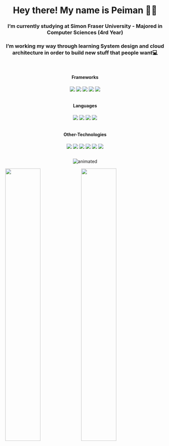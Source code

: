 <h1 align="center"> Hey there! My name is Peiman  👨‍💻</h1>

<h3 align="center"> I’m currently studying at Simon Fraser University - Majored in Computer Sciences (4rd Year) </h3>
<h3 align="center"> I’m working my way through learning System design and cloud architecture in order to build new stuff that people want💻 </h3>


<br>

<h4 align="center"> Frameworks </h4>
<div align="center">
   <img align="center"  src="https://img.shields.io/badge/react-%2320232a.svg?style=for-the-badge&logo=react&logoColor=%2361DAFB" />
   <img align="center"  src="https://img.shields.io/badge/node.js-6DA55F?style=for-the-badge&logo=node.js&logoColor=white" />
   <img align="center"  src="https://img.shields.io/badge/spring-%236DB33F.svg?style=for-the-badge&logo=spring&logoColor=white" />
   <img align="center"  src="https://img.shields.io/badge/express.js-%23404d59.svg?style=for-the-badge&logo=express&logoColor=%2361DAFB" />
   <img align="center"  src="https://img.shields.io/badge/angular-%23DD0031.svg?style=for-the-badge&logo=angular&logoColor=white" />
</div>
<br>

<h4 align="center"> Languages </h4>
<div align="center">
   <img align="center"  src="https://img.shields.io/badge/java-%23ED8B00.svg?style=for-the-badge&logo=openjdk&logoColor=white" />
   <im
   <img align="center"  src="https://img.shields.io/badge/javascript-%23323330.svg?style=for-the-badge&logo=javascript&logoColor=%23F7DF1E" />
   <img align="center"  src="https://img.shields.io/badge/typescript-%23007ACC.svg?style=for-the-badge&logo=typescript&logoColor=white" />
   <img align="center"  src="https://img.shields.io/badge/html5-%23E34F26.svg?style=for-the-badge&logo=html5&logoColor=white" />
   <img align="center"  src="https://img.shields.io/badge/css3-%231572B6.svg?style=for-the-badge&logo=css3&logoColor=white" />
</div>
<br>

<h4 align="center"> Other-Technologies </h4>

<div align="center">
   <img align="center"  src="https://img.shields.io/badge/postgres-%23316192.svg?style=for-the-badge&logo=postgresql&logoColor=white" />
   <img align="center"  src="https://img.shields.io/badge/tailwindcss-%2338B2AC.svg?style=for-the-badge&logo=tailwind-css&logoColor=white" />
   <img align="center"  src="https://img.shields.io/badge/bootstrap-%238511FA.svg?style=for-the-badge&logo=bootstrap&logoColor=white" />
   <img align="center"  src="https://img.shields.io/badge/MongoDB-%234ea94b.svg?style=for-the-badge&logo=mongodb&logoColor=white" />
   <img align="center"  src="https://img.shields.io/badge/github-%23121011.svg?style=for-the-badge&logo=github&logoColor=white" />
   <img align="center" src="https://img.shields.io/badge/GoogleCloud-%234285F4.svg?style=for-the-badge&logo=google-cloud&logoColor=white" />
</div>
<br>

<p align="center">
    <img src="https://github.com/peyz21/peyz21/assets/64120482/f5dcd88d-59d8-459d-8663-0a712165fbce" alt="animated" />
</p>
 

<img align="left" width="47%" src="https://github-readme-stats.vercel.app/api?username=peyz21&show_icons=true&theme=dracula" />
<img align="left" width="47%" src="https://github-readme-stats.vercel.app/api/top-langs/?username=peyz21&layout=donut" />



